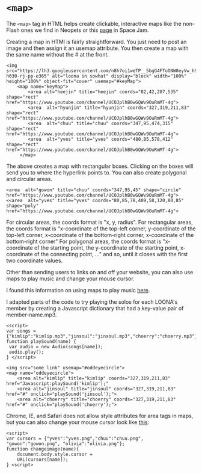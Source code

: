 ﻿# `<map>` 

The `<map>` tag in HTML helps create clickable, interactive maps like the non-Flash ones we find in Neopets or this [page](https://spacejam.com/cmp/jump/jumpframes.html) in Space Jam.

Creating a map in HTMl is fairly straightforward. You just need to post an image and then assign it an usemap attribute. You then create a map with the same name without the # at the front.

    <img src="https://lh3.googleusercontent.com/n8h7oi1weTP__5bgG4FTuONW0eyVw_h90qesqa_6UX5LaF2ymk3xNAdlCVGdx3gzvDcoMq12_hxUn3V9d05zViO81nlZKV3Rpw=w1200-h630-rj-pp-e365" alt="loona in sowhat" display="block" width="100%" height="100%" object-fit="cover" usemap="#keyMap">
        <map name="keyMap"> 
            <area alt="heejin" title="heejin" coords="82,42,207,535" shape="rect" href="https://www.youtube.com/channel/UCOJplhB0wGQWv9OuRmMT-4g">
            <area  alt="hyunjin" title="hyunjin" coords="327,319,211,83" shape="rect" href="https://www.youtube.com/channel/UCOJplhB0wGQWv9OuRmMT-4g">
            <area  alt="chuu" title="chuu" coords="347,95,474,315" shape="rect" href="https://www.youtube.com/channel/UCOJplhB0wGQWv9OuRmMT-4g">
            <area  alt="yves" title="yves" coords="480,85,578,412" shape="rect" href="https://www.youtube.com/channel/UCOJplhB0wGQWv9OuRmMT-4g">
         </map>

The above creates a map with rectangular boxes. Clicking on the boxes will send you to where the hyperlink points to. You can also create polygonal and circular areas. 

    <area  alt="gowon" title="chuu" coords="347,95,45" shape="circle" href="https://www.youtube.com/channel/UCOJplhB0wGQWv9OuRmMT-4g">
    <<area  alt="yves" title="yves" coords="80,85,78,409,58,120,80,85" shape="poly" href="https://www.youtube.com/channel/UCOJplhB0wGQWv9OuRmMT-4g">
<!-- coords are not accurate -->


For circular areas, the coords format is "x, y, radius".
For rectangular areas, the coords format is "x-coordinate of the top-left corner, y-coordinate of the top-left corner, x-coordinate of the bottom-right corner, x-coordinate of the bottom-right corner"
For polygonal areas, the coords format is "x-coordinate of the starting point, the y-coordinate of the starting point, x-coordinate of the connecting point, ..." and so, until it closes with the first two coordinate values.

Other than sending users to links on and off your website, you can also use maps to play music and change your mouse cursor.

I found this information on using maps to play music [here](https://stackoverflow.com/questions/22650716/using-a-javascript-function-in-an-html-area-to-play-audio-on-click).

I adapted parts of the code to try playing the solos for each LOONA's member by creating a Javascript dictionary that had a key-value pair of member-name.mp3. 

    <script>
    var songs = {"kimlip":"kimlip.mp3","jinsoul":"jinsoul.mp3","choerry":"choerry.mp3"};
    function playSound(name) {
     var audio = new Audio(songs[name]);
     audio.play();
    } </script>

    <img src="some link" usemap="#oddeyecircle">
    <map name="oddeyecircle">
	    <area alt="kimlip" title="kimlip" coords="327,319,211,83" href="Javascript:playSound('kimlip');"
	    <area alt="jinsoul" title="jinsoul" coords="327,319,211,83" href="#" onclick="playSound('jinsoul');">
	    <area alt="choerry" title="choerry" coords="327,319,211,83" href="#" onclick="playSound('choerry');">
	    
Chrome, IE, and Safari does not allow style attributes for area tags in maps, but you can also change your mouse cursor look like [this](https://stackoverflow.com/questions/6589768/cursor-not-changing-to-pointer-in-usemap-area-case):

    <script>
    var cursors = {"yves":"yves.png","chuu":"chuu.png", "gowon":"gowon.png", "olivia":"olivia.png"};
	function changeimage(name){
	    document.body.style.cursor = 
	    URL(cursors[name]);
    } <script>
    


